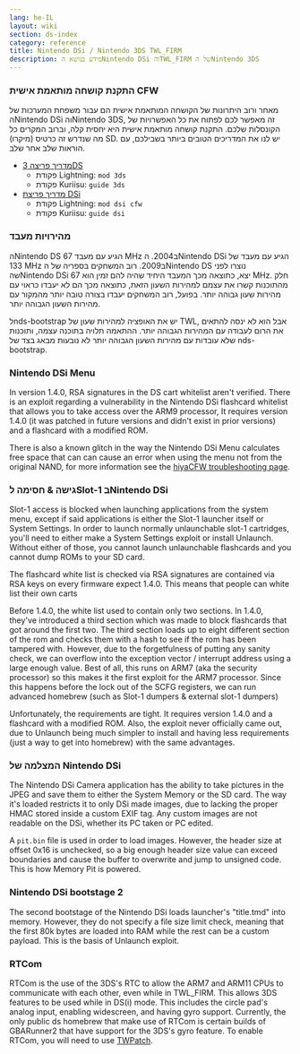 ```yaml
---
lang: he-IL
layout: wiki
section: ds-index
category: reference
title: Nintendo DSi / Nintendo 3DS TWL_FIRM
description: מידע בנושא הNintendo DSi והTWL_FIRM של הNintendo 3DS
---
```


### התקנת קושחה מותאמת אישית CFW
מאחר ורוב היתרונות של הקושחה המותאמת אישית הם עבור משפחת המערכות של הNintendo DSi והNintendo 3DS, זה מאפשר לכם לפתוח את כל האפשרויות של הקונסלות שלכם. התקנת קושחה מותאמת אישית היא יחסית קלה, וברוב המקרים כל מה שנדרש זה כרטיס (מיקרו) SD. יש לנו את המדריכים הטובים ביותר בשבילכם, עם הוראות שלב אחר שלב.

- [מדריך פריצה 3DS](https://3ds.hacks.guide)
   - פקודת Lightning: `mod 3ds`
   - פקודת Kuriisu: `guide 3ds`
- [מדריך פריצת DSi](https://dsi.cfw.guide)
   - פקודת Lightning: `mod dsi cfw`
   - פקודת Kuriisu: `guide dsi`

### מהירויות מעבד
הNintendo DS הגיע עם מעבד 67 MHz ב2004. הNintendo DSi הגיע עם מעבד של 133 MHz ב2009. רוב המשחקים בספריה של הNintendo DS נוצרו לפני שהNintendo DSi יצא, כתוצאה מכך המעבד היחיד שהיה להם זמין הוא 67 MHz. חלק מהתוכנות קשרו את עצמם למהירות השעון הזאת, כתוצאה מכך הם לא יעבדו כראוי עם מהירות שעון גבוהה יותר. בפועל, רוב המשחקים יעבדו בצורה טובה יותר מהמקור עם מהירות השעון הגבוהה יותר.

לnds-bootstrap יש את האופציה למהירות שעון של TWL, אבל הוא לא ינסה להתאים את הרום לעבודה עם המהירות הגבוהה יותר. ההתאמה תלויה בתוכנה עצמה, ותוכנות שלא עובדות עם מהירות השעון הגבוהה יותר לא נובעות מבאג בצד של nds-bootstrap.

### Nintendo DSi Menu
In version 1.4.0, RSA signatures in the DS cart whitelist aren't verified. There is an exploit regarding a vulnerability in the Nintendo DSi flashcard whitelist that allows you to take access over the ARM9 processor, It requires version 1.4.0 (it was patched in future versions and didn't exist in prior versions) and a flashcard with a modified ROM.

There is also a known glitch in the way the Nintendo DSi Menu calculates free space that can can cause an error when using the menu not from the original NAND, for more information see the [hiyaCFW troubleshooting page](/hiyacfw/troubleshooting#the-free-space-bug).

### גישה & חסימה לSlot-1 בNintendo DSi
Slot-1 access is blocked when launching applications from the system menu, except if said applications is either the Slot-1 launcher itself or System Settings. In order to launch normally unlaunchable slot-1 cartridges, you'll need to either make a System Settings exploit or install Unlaunch. Without either of those, you cannot launch unlaunchable flashcards and you cannot dump ROMs to your SD card.

The flashcard white list is checked via RSA signatures are contained via RSA keys on every firmware expect 1.4.0. This means that people can white list their own carts

Before 1.4.0, the white list used to contain only two sections. In 1.4.0, they've introduced a third section which was made to block flashcards that got around the first two. The third section loads up to eight different section of the rom and checks them with a hash to see if the rom has been tampered with. However, due to the forgetfulness of putting any sanity check, we can overflow into the exception vector / interrupt address using a large enough value. Best of all, this runs on ARM7 (aka the security processor) so this makes it the first exploit for the ARM7 processor. Since this happens before the lock out of the SCFG registers, we can run advanced homebrew (such as Slot-1 dumpers & external slot-1 dumpers)

Unfortunately, the requirements are tight. It requires version 1.4.0 and a flashcard with a modified ROM. Also, the exploit never officially came out, due to Unlaunch being much simpler to install and having less requirements (just a way to get into homebrew) with the same advantages.

### המצלמה של Nintendo DSi
The Nintendo DSi Camera application has the ability to take pictures in the JPEG and save them to either the System Memory or the SD card. The way it's loaded restricts it to only DSi made images, due to lacking the proper HMAC stored inside a custom EXIF tag. Any custom images are not readable on the DSi, whether its PC taken or PC edited.

A `pit.bin` file is used in order to load images. However, the header size at offset 0x16 is unchecked, so a big enough header size value can exceed boundaries and cause the buffer to overwrite and jump to unsigned code. This is how Memory Pit is powered.

### Nintendo DSi bootstage 2
The second bootstage of the Nintendo DSi loads launcher's "title.tmd" into memory. However, they do not specify a file size limit check, meaning that the first 80k bytes are loaded into RAM while the rest can be a custom payload. This is the basis of Unlaunch exploit.

### RTCom
RTCom is the use of the 3DS's RTC to allow the ARM7 and ARM11 CPUs to communicate with each other, even while in TWL_FIRM. This allows 3DS features to be used while in DS(i) mode. This includes the circle pad's analog input, enabling widescreen, and having gyro support. Currently, the only public ds homebrew that make use of RTCom is certain builds of GBARunner2 that have support for the 3DS's gyro feature. To enable RTCom, you will need to use [TWPatch](https://gbatemp.net/threads/542694/).
